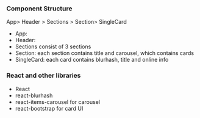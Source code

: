 ### Component Structure 
App> Header > Sections > Section> SingleCard

- App:
- Header:
- Sections consist of 3 sections
- Section: each section contains title and carousel, which contains cards
- SingleCard: each card contains blurhash, title and online info

### React and other libraries

- React
- react-blurhash
- react-items-carousel for carousel
- react-bootstrap for card UI
